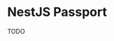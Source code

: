 # NestJS Passport

TODO

<!-- https://www.passportjs.org/ -->

<!-- @nestjs/jwt @nestjs/passport passport passport-jwt

@types/passport-jwt -->
